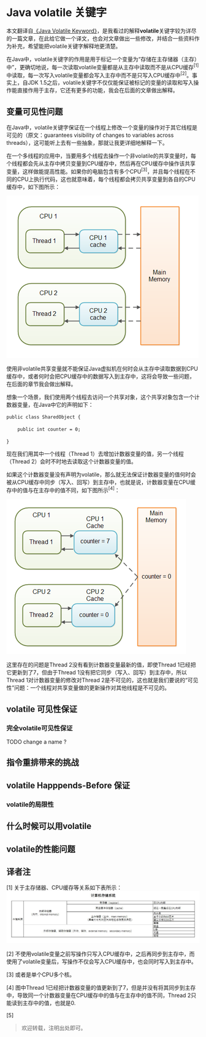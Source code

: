 # Java volatile 关键字 #

本文翻译自[《Java Volatile Keyword》](http://tutorials.jenkov.com/java-concurrency/volatile.html)，是我看过的解释**volatile**关键字较为详尽的一篇文章，在此给它做一个译文，也会对文章做出一些修改，并结合一些资料作为补充，希望能把volatile关键字解释地更清楚。

在Java中，volatile关键字的作用是用于标记一个变量为“存储在主存储器（主存）中”，更确切地说，每一次读取volatile变量都是从主存中读取而不是从CPU缓存<sup>[1]</sup>中读取，每一次写入volatile变量都会写入主存中而不是只写入CPU缓存中<sup>[2]</sup>。事实上，自JDK 1.5之后，volatile关键字不仅仅能保证被标记的变量的读取和写入操作能直接作用于主存，它还有更多的功能，我会在后面的文章做出解释。


## 变量可见性问题 ##

在Java中，volatile关键字保证在一个线程上修改一个变量的操作对于其它线程是可见的（原文：guarantees visibility of changes to variables across threads），这可能听上去有一些抽象，那就让我更详细地解释一下。

在一个多线程的应用中，当要用多个线程去操作一个非volatile的共享变量时，每个线程都会先从主存中拷贝变量到CPU缓存中，然后再在CPU缓存中操作该共享变量，这样做能提高性能。如果你的电脑包含有多个CPU<sup>[3]</sup>，并且每个线程在不同的CPU上执行代码，这也就意味着，每个线程都会拷贝共享变量到各自的CPU缓存中，如下图所示：

![](https://github.com/yongjianmeng/blog/blob/master/images/Java%20volatile%20%E5%85%B3%E9%94%AE%E5%AD%97%20-%201.png)

使用非volatile共享变量就不能保证Java虚拟机在何时会从主存中读取数据到CPU缓存中，或者何时会把CPU缓存中的数据写入到主存中，这将会导致一些问题，在后面的章节我会做出解释。

想象一个场景，我们使用两个线程去访问一个共享对象，这个共享对象包含一个计数器变量，在Java中它的声明如下：
```
public class SharedObject {

    public int counter = 0;

}
```
现在我们用其中一个线程（Thread 1）去增加计数器变量的值，另一个线程（Thread 2）会时不时地去读取这个计数器变量的值。

如果这个计数器变量没有声明为volatile，那么就无法保证计数器变量的值何时会被从CPU缓存中同步（写入、回写）到主存中，也就是说，计数器变量在CPU缓存中的值与在主存中的值不同，如下图所示<sup>[4]</sup>：

![](https://github.com/yongjianmeng/blog/blob/master/images/Java%20volatile%20%E5%85%B3%E9%94%AE%E5%AD%97%20-%202.png)

这里存在的问题是Thread 2没有看到计数器变量最新的值，即使Thread 1已经把它更新到了7，但由于Thread 1没有把它同步（写入、回写）到主存中，所以Thread 1对计数器变量的修改对Thread 2是不可见的，这也就是我们要说的“可见性”问题：一个线程对共享变量做的更新操作对其他线程是不可见的。

## volatile 可见性保证 ##

### 完全volatile可见性保证 ###
TODO change a name ?

## 指令重排带来的挑战 ##

## volatile Happpends-Before 保证 ##

### volatile的局限性 ###

## 什么时候可以用volatile ##

## volatile的性能问题 ##

## 译者注 ##

[1] 关于主存储器、CPU缓存等关系如下表所示：
![](https://github.com/yongjianmeng/blog/blob/master/images/Java%20volatile%20%E5%85%B3%E9%94%AE%E5%AD%97%20-%200.jpg)

[2] 不使用volatile变量之前写操作只写入CPU缓存中，之后再同步到主存中，而使用了volatile变量后，写操作不仅会写入CPU缓存中，也会同时写入到主存中。

[3] 或者是单个CPU多个核。

[4] 图中Thread 1已经把计数器变量的值更新到了7，但是并没有将其同步到主存中，导致同一个计数器变量在CPU缓存中的值与在主存中的值不同，Thread 2只能读到主存中的值，也就是0.

[5] 

> 欢迎转载，注明出处即可。
